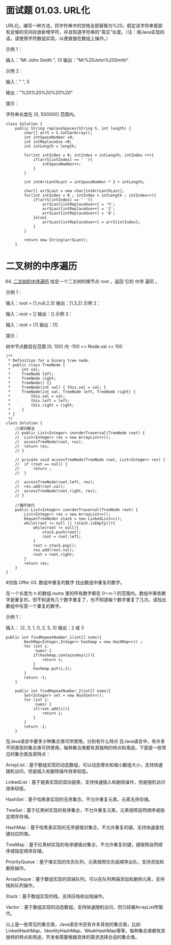 # 面试题 01.03. URL化
URL化。编写一种方法，将字符串中的空格全部替换为%20。假定该字符串尾部有足够的空间存放新增字符，并且知道字符串的“真实”长度。（注：用Java实现的话，请使用字符数组实现，以便直接在数组上操作。）

示例 1：

输入："Mr John Smith    ", 13
输出："Mr%20John%20Smith"

示例 2：

输入："               ", 5

输出："%20%20%20%20%20"

提示：

字符串长度在 [0, 500000] 范围内。

```
class Solution {
    public String replaceSpaces(String S, int length) {
        char[] arrS = S.toCharArray();
        int intSpaceNumber =0;
        int intReplaceUse =0;
        int intLength = length;

        for(int intIndex = 0; intIndex < intLength; intIndex ++){
            if(arrS[intIndex] == ' '){
                intSpaceNumber++;
            }
        }

        int intArrLenthLast = intSpaceNumber * 2 + intLength;

        char[] arrSLast = new char[intArrLenthLast];
        for(int intIndex = 0 ; intIndex < intLength ; intIndex++){
            if(arrS[intIndex] == ' '){
                arrSLast[intReplaceUse++] = '%';
                arrSLast[intReplaceUse++] = '2';
                arrSLast[intReplaceUse++] = '0';
            }else{
                arrSLast[intReplaceUse++] = arrS[intIndex];
            }
        }

        return new String(arrSLast);
    }
```
# 二叉树的中序遍历
94. [二叉树的中序遍历](https://leetcode.cn/problems/binary-tree-inorder-traversal/)
给定一个二叉树的根节点 root ，返回 它的 中序 遍历 。

 

示例 1：


输入：root = [1,null,2,3]
输出：[1,3,2]
示例 2：

输入：root = []
输出：[]
示例 3：

输入：root = [1]
输出：[1]
 

提示：

树中节点数目在范围 [0, 100] 内
-100 <= Node.val <= 100
```
/**
 * Definition for a binary tree node.
 * public class TreeNode {
 *     int val;
 *     TreeNode left;
 *     TreeNode right;
 *     TreeNode() {}
 *     TreeNode(int val) { this.val = val; }
 *     TreeNode(int val, TreeNode left, TreeNode right) {
 *         this.val = val;
 *         this.left = left;
 *         this.right = right;
 *     }
 * }
 */
class Solution {
    //递归解法
    // public List<Integer> inorderTraversal(TreeNode root) {
	// 	List<Integer> res = new ArrayList<>();
	// 	accessTreeNode(root, res);
	// 	return res;
	// }
	
	// private void accessTreeNode(TreeNode root, List<Integer> res) {
	// 	if (root == null) {
	// 		return ;
	// 	}
		
	// 	accessTreeNode(root.left, res);
	// 	res.add(root.val);
	// 	accessTreeNode(root.right, res);
	// }
    
    //循环迭代
    public List<Integer> inorderTraversal(TreeNode root) {
		List<Integer> res = new ArrayList<>();
		Deque<TreeNode> stack = new LinkedList<>();
		while(root != null || !stack.isEmpty()){
			while(root != null){
				stack.push(root);
				root = root.left;
			}
			root = stack.pop();
			res.add(root.val);
			root = root.right;
		}
		return res;
	}
}
```

#剑指 Offer 03. 数组中重复的数字
找出数组中重复的数字。


在一个长度为 n 的数组 nums 里的所有数字都在 0～n-1 的范围内。数组中某些数字是重复的，但不知道有几个数字重复了，也不知道每个数字重复了几次。请找出数组中任意一个重复的数字。

示例 1：

输入：
[2, 3, 1, 0, 2, 5, 3]
输出：2 或 3 

```
public int findRepeatNumber_1(int[] nums){
		HashMap<Integer,Integer> hashmap = new HashMap<>() ;
		for (int i:
		     nums) {
			if(hashmap.containsKey(i)){
				return i;
			}
			hashmap.put(i,1);
		}
		return -1;
	}
	
	public int findRepeatNumber_2(int[] nums){
		Set<Integer> set = new HashSet<>();
		for (int i:
		     nums) {
			if(!set.add(i)){
				return i;
			}
		}
		return -1;
	}
```
在Java语言中要多少种集合类可供使用，分别有什么特点
在Java语言中，有许多不同类型的集合类可供使用，每种集合类都有其独特的特点和用途。下面是一些常见的集合类及其特点：

ArrayList：基于数组实现的动态数组，可以动态增长和缩小数组大小，支持快速随机访问，但是插入和删除操作效率较低。

LinkedList：基于链表实现的双向链表，支持快速插入和删除操作，但是随机访问效率较低。

HashSet：基于哈希表实现的无序集合，不允许重复元素，元素无序存储。

TreeSet：基于红黑树实现的有序集合，不允许重复元素，元素按照自然顺序或指定顺序存储。

HashMap：基于哈希表实现的无序键值对集合，不允许重复的键，支持快速查找键对应的值。

TreeMap：基于红黑树实现的有序键值对集合，不允许重复的键，键按照自然顺序或指定顺序存储。

PriorityQueue：基于堆实现的优先队列，元素按照优先级顺序出队，支持添加和删除操作。

ArrayDeque：基于数组实现的双端队列，可以在队列两端添加和删除元素，支持栈和队列操作。

Stack：基于数组实现的栈，支持压栈和出栈操作。

Vector：基于数组实现的动态数组，支持快速随机访问，但已经被ArrayList所取代。

以上是一些常见的集合类，Java语言中还有许多其他的集合类，比如LinkedHashMap、IdentityHashMap、WeakHashMap等等，每种集合类都有其独特的特点和用途，开发者需要根据具体的需求选择合适的集合类。

